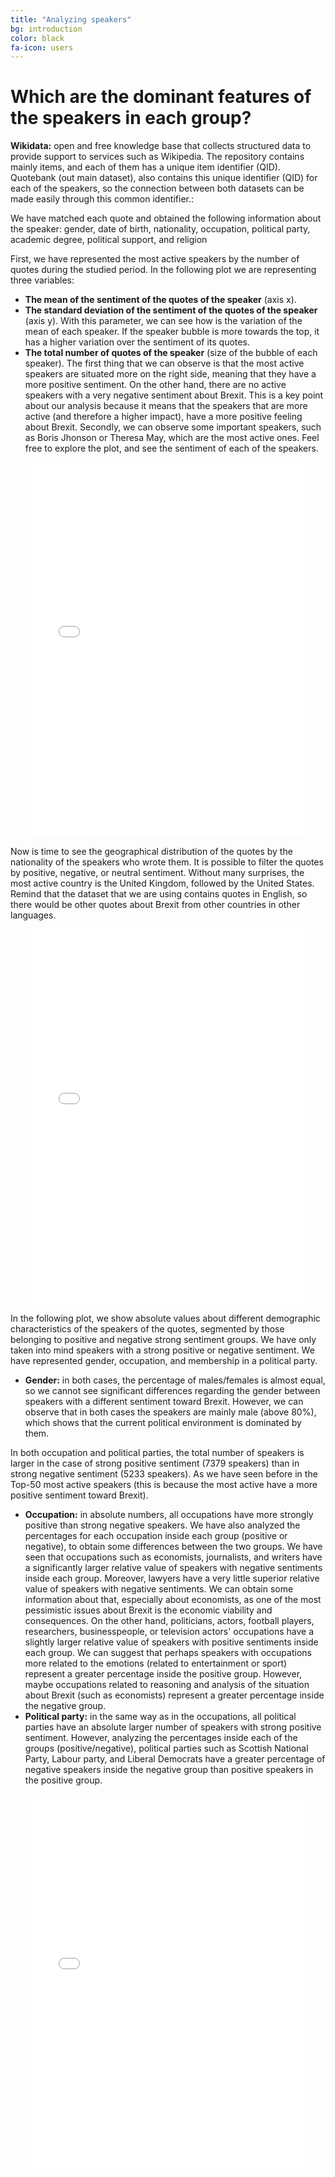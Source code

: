 ```yaml
---
title: "Analyzing speakers"
bg: introduction
color: black
fa-icon: users
---
```


# Which are the dominant features of the speakers in each group?

<div class="note">
  <p> <b>Wikidata:</b> open and free knowledge base that collects structured data to provide support to services such as Wikipedia. The repository contains mainly items, and each of them has a unique item identifier (QID). Quotebank (out main dataset), also contains this unique identifier (QID) for each of the speakers, so the connection between both datasets can be made easily through this common identifier.:</p>
  <p> We have matched each quote and obtained the following information about the speaker: gender, date of birth, nationality, occupation, political party, academic degree, political support, and religion</p>
</div>

First, we have represented the most active speakers by the number of quotes during the studied period. In the following plot we are representing three variables:
- **The mean of the sentiment of the quotes of the speaker** (axis x).
- **The standard deviation of the sentiment of the quotes of the speaker** (axis y). With this parameter, we can see how is the variation of the mean of each speaker. If the speaker bubble is more towards the top, it has a higher variation over the sentiment of its quotes.
- **The total number of quotes of the speaker** (size of the bubble of each speaker).
The first thing that we can observe is that the most active speakers are situated more on the right side, meaning that they have a more positive sentiment. On the other hand, there are no active speakers with a very negative sentiment about Brexit. This is a key point about our analysis because it means that the speakers that are more active (and therefore a higher impact), have a more positive feeling about Brexit.
Secondly, we can observe some important speakers, such as Boris Jhonson or Theresa May, which are the most active ones. Feel free to explore the plot, and see the sentiment of each of the speakers.
<p align="center">
  <iframe style="margin:auto;display:block;" src="assets/fig_speakers_bubble.html" width="90%" height="600" frameborder="0" style="border:0" allowfullscreen></iframe>
</p>

Now is time to see the geographical distribution of the quotes by the nationality of the speakers who wrote them. It is possible to filter the quotes by positive, negative, or neutral sentiment. Without many surprises, the most active country is the United Kingdom, followed by the United States. Remind that the dataset that we are using contains quotes in English, so there would be other quotes about Brexit from other countries in other languages.
<p align="center">
  <iframe style="margin:auto;display:block;" src="assets/fig_map.html" width="90%" height="600" frameborder="0" style="border:0" allowfullscreen></iframe>
</p>

In the following plot, we show absolute values about different demographic characteristics of the speakers of the quotes, segmented by those belonging to positive and negative strong sentiment groups. We have only taken into mind speakers with a strong positive or negative sentiment. We have represented gender, occupation, and membership in a political party.
- **Gender:** in both cases, the percentage of males/females is almost equal, so we cannot see significant differences regarding the gender between speakers with a different sentiment toward Brexit. However, we can observe that in both cases the speakers are mainly male (above 80%), which shows that the current political environment is dominated by them.
 
In both occupation and political parties, the total number of speakers is larger in the case of strong positive sentiment (7379 speakers) than in strong negative sentiment (5233 speakers). As we have seen before in the Top-50 most active speakers (this is because the most active have a more positive sentiment toward Brexit).
- **Occupation:** in absolute numbers, all occupations have more strongly positive than strong negative speakers. We have also analyzed the percentages for each occupation inside each group (positive or negative), to obtain some differences between the two groups. We have seen that occupations such as economists, journalists, and writers have a significantly larger relative value of speakers with negative sentiments inside each group. Moreover, lawyers have a very little superior relative value of speakers with negative sentiments. We can obtain some information about that, especially about economists, as one of the most pessimistic issues about Brexit is the economic viability and consequences. On the other hand, politicians, actors, football players, researchers, businesspeople, or television actors' occupations have a slightly larger relative value of speakers with positive sentiments inside each group. We can suggest that perhaps speakers with occupations more related to the emotions (related to entertainment or sport) represent a greater percentage inside the positive group. However, maybe occupations related to reasoning and analysis of the situation about Brexit (such as economists) represent a greater percentage inside the negative group.
- **Political party:** in the same way as in the occupations, all political parties have an absolute larger number of speakers with strong positive sentiment. However, analyzing the percentages inside each of the groups (positive/negative), political parties such as Scottish National Party, Labour party, and Liberal Democrats have a greater percentage of negative speakers inside the negative group than positive speakers in the positive group.
<p align="center">
  <iframe style="margin:auto;display:block;" src="assets/fig_multiple.html" width="90%" height="600" frameborder="0" style="border:0" allowfullscreen></iframe>
</p>
